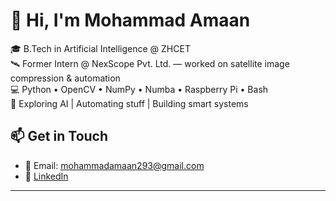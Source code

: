 # 👋 Hi, I'm Mohammad Amaan


🎓 B.Tech in Artificial Intelligence @ ZHCET  
🛰️ Former Intern @ NexScope Pvt. Ltd. — worked on satellite image compression & automation  
💻 Python • OpenCV • NumPy • Numba • Raspberry Pi • Bash  
🚀 Exploring AI | Automating stuff | Building smart systems





## 📫 Get in Touch
- 📧 Email: mohammadamaan293@gmail.com  
- 🔗 [LinkedIn](https://www.linkedin.com/in/mohammad-amaan-9b19b4295/)

---

